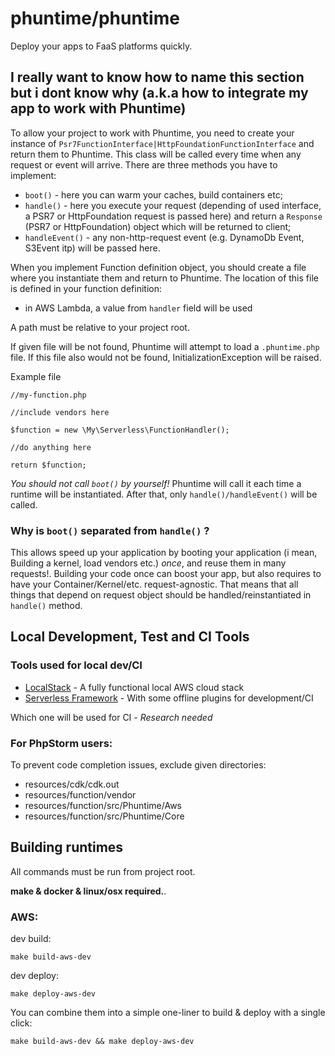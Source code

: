 # phuntime/phuntime

Deploy your apps to FaaS platforms quickly.



## I really want to know how to name this section but i dont know why (a.k.a how to integrate my app to work with Phuntime)
To allow your project to work with Phuntime, you need to create your instance of ``Psr7FunctionInterface|HttpFoundationFunctionInterface`` 
and return them to Phuntime. This class will be called every time when any request or event will arrive. 
There are three methods you have to implement:

- `boot()` - here you can warm your caches, build containers etc;
- `handle()` - here you execute your request (depending of used interface, a PSR7 or HttpFoundation request is passed here)
and return a `Response` (PSR7 or HttpFoundation) object which will be returned to client;
- `handleEvent()` - any non-http-request event (e.g. DynamoDb Event, S3Event itp) will be passed here.

When you implement Function definition object, you should create a file where you instantiate them and return to Phuntime.
The location of this file is defined  in your function definition:

- in AWS Lambda, a value from `handler` field will be used

A path must be relative to your project root.

If given file will be not found, Phuntime will attempt to load a `.phuntime.php` file. If this file
also would not be found, InitializationException will be raised.


Example file
````
//my-function.php

//include vendors here

$function = new \My\Serverless\FunctionHandler();
 
//do anything here

return $function;
````

*You should not call `boot()` by yourself!* Phuntime will call it each time a runtime will be instantiated. After that,
only `handle()/handleEvent()` will be called. 

### Why is `boot()` separated from `handle()` ?

This allows speed up your application by booting your application (i mean, Building a kernel, load vendors etc.) *once*, 
and reuse them in many requests!. Building your code once can boost your app, but also requires to have your Container/Kernel/etc. request-agnostic.
That means that all things that depend on request object should be handled/reinstantiated in `handle()` method. 


## Local Development, Test and CI Tools

### Tools used for local dev/CI

- [LocalStack](https://github.com/localstack/localstack) - A fully functional local AWS cloud stack
- [Serverless Framework](https://www.serverless.com/) - With some offline plugins for development/CI 

Which one will be used for CI - *Research needed*

### For PhpStorm users:

To prevent code completion issues, exclude given directories:
- resources/cdk/cdk.out
- resources/function/vendor
- resources/function/src/Phuntime/Aws
- resources/function/src/Phuntime/Core

## Building runtimes

All commands must be run from project root.

**make & docker & linux/osx required.**.

### AWS:

dev build:

``make build-aws-dev``

dev deploy:

``make deploy-aws-dev``

You can combine them into a simple one-liner to build & deploy with a single click:

``make build-aws-dev && make deploy-aws-dev``


